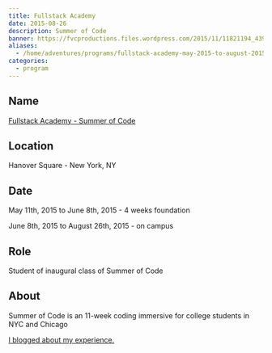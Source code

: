 ```yaml
---
title: Fullstack Academy
date: 2015-08-26
description: Summer of Code
banner: https://fvcproductions.files.wordpress.com/2015/11/11821194_439697182900579_299304949_n-1-e1457320708289.jpg
aliases:
  - /home/adventures/programs/fullstack-academy-may-2015-to-august-2015/
categories:
  - program
---
```


## Name

[Fullstack Academy - Summer of Code](https://www.fullstackacademy.com/summer-of-code 'Fullstack Academy')

## Location

Hanover Square - New York, NY

## Date

May 11th, 2015 to June 8th, 2015 - 4 weeks foundation

June 8th, 2015 to August 26th, 2015 - on campus

## Role

Student of inaugural class of Summer of Code

## About

Summer of Code is an 11-week coding immersive for college students in NYC and Chicago

[I blogged about my experience.](https://fvcproductions.com/blog/2015/08/30/fullstack-academy-reflections/)
